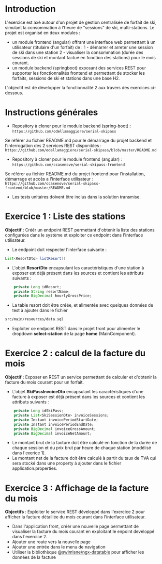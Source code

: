 # Introduction
L'exercice est axé autour d'un projet de gestion centralisée de forfait de ski, simulant la consommation à l'heure de "sessions" de ski, multi-stations. Le projet est organisé en deux modules : 
- un module frontend (angular) offrant une interface web permettant à un utilisateur (titulaire d'un forfait) de :
	1 - démarrer et arreter une session de ski dans une station
	2 - visualiser la consommation (durée des sessions de ski et montant factué en fonction des stations) pour le mois courant. 
- un module backend (springboot) exposant des services REST pour supporter les fonctionnalités frontend et permettant de stocker les forfaits, sessions de ski et stations dans une base H2.

L'objectif est de développer la fonctionnalité 2 aux travers des exercices ci-dessous.

# Instructions générales
- Repository à cloner pour le module backend (spring-boot) :
```https://github.com/odellamaggiore/serial-skipass```

Se référer au fichier README.md pour le démarrage du projet backend et l'interrogation des 2 services REST disponibles :
```https://github.com/odellamaggiore/serial-skipass/blob/master/README.md```

- Repository à cloner pour le module frontend (angular) :
```https://github.com/ccasenove/serial-skipass-frontend```

Se référer au fichier README.md du projet frontend pour l'installation, démarrage et accès a l'interface utilisateur : 
```https://github.com/ccasenove/serial-skipass-frontend/blob/master/README.md```

- Les tests unitaires doivent être inclus dans la solution transmise.

# Exercice 1 : Liste des stations
**Objectif** : Créér un endpoint REST permettant d'obtenir la liste des stations configurées dans le système et exploiter ce endpoint dans l'interface utilisateur.

- Le endpoint doit respecter l'interface suivante : 
```java
List<ResortDto> listResort()
```
- L'objet **ResortDto** encapsulant les caractéristiques d'une station à exposer est déjà présent dans les sources et contient les attributs suivants :
```java
	private Long idResort;
	private String resortName;
	private BigDecimal hourlyGrossPrice;
```
- La table resort doit être créée, et alimentée avec quelques données de test à ajouter dans le fichier 
```sh
src/main/resources/data.sql
```

- Exploiter ce endpoint REST dans le projet front pour alimenter le dropdown **select-station** de la page **home** (MainComponent).

# Exercice 2 : calcul de la facture du mois
**Objectif** : Exposer en REST un service permettant de calculer et d'obtenir la facture du mois courant pour un forfait.

- L'objet **SkiPassInvoiceDto** encapsulant les caractéristiques d'une facture à exposer est déjà présent dans les sources et contient les attributs suivants : 
```java
 	private Long idSkiPass;
 	private List<SkiSessionDto> invoiceSessions;
 	private Instant invoicePeriodStartDate;
 	private Instant invoicePeriodEndDate;
 	private BigDecimal invoiceGrossAmount;
 	private BigDecimal invoiceNetAmount;
```
- Le montant brut de la facture doit être calculé en fonction de la durée de chaque session et du prix brut par heure de chaque station (modélisé dans l'exerice 1).
- Le montant net de la facture doit être calculé à partir du taux de TVA qui sera stocké dans une property à ajouter dans le fichier application.properties.

# Exercice 3 : Affichage de la facture du mois
**Objectifs** : Exploiter le service REST développé dans l'exercice 2 pour afficher la facture détaillée du mois courant dans l'interface utilisateur.

- Dans l'application front, créér une nouvelle page permettant de visualiser la facture du mois courant en exploitant le enpoint developpé dans l'exercice 2.
- Ajouter une route vers la nouvelle page
- Ajouter une entrée dans le menu de navigation
- Utiliser la bibliothèque [@swimlane/ngx-datatable](https://www.npmjs.com/package/@swimlane/ngx-datatable) pour afficher les données de la facture

